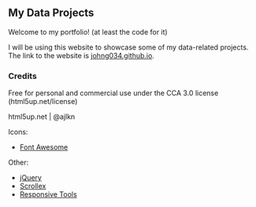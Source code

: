 ## My Data Projects
Welcome to my portfolio! (at least the code for it)

I will be using this website to showcase some of my data-related projects. The link to the website is [johng034.github.io](https://johng034.github.io/).


### Credits
Free for personal and commercial use under the CCA 3.0 license (html5up.net/license)

html5up.net | @ajlkn

Icons:
- [Font Awesome](fontawesome.io)

Other:
- [jQuery](jquery.com)
- [Scrollex](github.com/ajlkn/jquery.scrollex)
- [Responsive Tools](github.com/ajlkn/responsive-tools)
